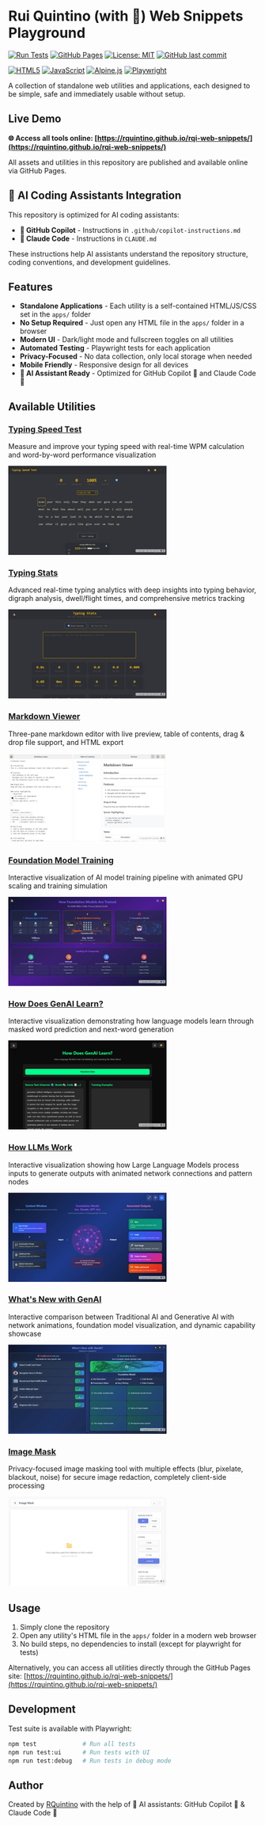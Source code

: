 # Rui Quintino (with 🤖) Web Snippets Playground

[![Run Tests](https://github.com/rquintino/rqi-web-snippets/actions/workflows/test.yml/badge.svg)](https://github.com/rquintino/rqi-web-snippets/actions/workflows/test.yml)
[![GitHub Pages](https://img.shields.io/badge/GitHub%20Pages-Live-brightgreen)](https://rquintino.github.io/rqi-web-snippets/)
[![License: MIT](https://img.shields.io/badge/License-MIT-yellow.svg)](https://opensource.org/licenses/MIT)
[![GitHub last commit](https://img.shields.io/github/last-commit/rquintino/rqi-web-snippets)](https://github.com/rquintino/rqi-web-snippets/commits)

[![HTML5](https://img.shields.io/badge/HTML5-E34F26?style=flat&logo=html5&logoColor=white)](https://developer.mozilla.org/en-US/docs/Web/HTML)
[![JavaScript](https://img.shields.io/badge/JavaScript-F7DF1E?style=flat&logo=javascript&logoColor=black)](https://developer.mozilla.org/en-US/docs/Web/JavaScript)
[![Alpine.js](https://img.shields.io/badge/Alpine.js-8BC34A?style=flat&logo=alpine.js&logoColor=white)](https://alpinejs.dev/)
[![Playwright](https://img.shields.io/badge/Playwright-2EAD33?style=flat&logo=playwright&logoColor=white)](https://playwright.dev/)

A collection of standalone web utilities and applications, each designed to be simple, safe and immediately usable without setup.

## Live Demo

**🌐 Access all tools online: [https://rquintino.github.io/rqi-web-snippets/](https://rquintino.github.io/rqi-web-snippets/)**

All assets and utilities in this repository are published and available online via GitHub Pages.

## 🤖 AI Coding Assistants Integration

This repository is optimized for AI coding assistants:

- **🐙 GitHub Copilot** - Instructions in `.github/copilot-instructions.md`
- **🧠 Claude Code** - Instructions in `CLAUDE.md`

These instructions help AI assistants understand the repository structure, coding conventions, and development guidelines.

## Features

- **Standalone Applications** - Each utility is a self-contained HTML/JS/CSS set in the `apps/` folder
- **No Setup Required** - Just open any HTML file in the `apps/` folder in a browser
- **Modern UI** - Dark/light mode and fullscreen toggles on all utilities
- **Automated Testing** - Playwright tests for each application
- **Privacy-Focused** - No data collection, only local storage when needed
- **Mobile Friendly** - Responsive design for all devices
- **🤖 AI Assistant Ready** - Optimized for GitHub Copilot 🐙 and Claude Code 🧠

## Available Utilities

### [Typing Speed Test](https://rquintino.github.io/rqi-web-snippets/apps/typing-speed-test.html)
Measure and improve your typing speed with real-time WPM calculation and word-by-word performance visualization

<img src="apps/typing-speed-test.jpeg" alt="Typing Speed Test" height="180">

### [Typing Stats](https://rquintino.github.io/rqi-web-snippets/apps/typing-stats.html)
Advanced real-time typing analytics with deep insights into typing behavior, digraph analysis, dwell/flight times, and comprehensive metrics tracking

<img src="apps/typing-stats.jpeg" alt="Typing Stats" height="180">

### [Markdown Viewer](https://rquintino.github.io/rqi-web-snippets/apps/markdown-viewer.html)
Three-pane markdown editor with live preview, table of contents, drag & drop file support, and HTML export

<img src="apps/markdown-viewer.jpeg" alt="Markdown Viewer" height="180">

### [Foundation Model Training](https://rquintino.github.io/rqi-web-snippets/apps/foundation-model-training.html)
Interactive visualization of AI model training pipeline with animated GPU scaling and training simulation

<img src="apps/foundation-model-training.jpeg" alt="Foundation Model Training" height="180">

### [How Does GenAI Learn?](https://rquintino.github.io/rqi-web-snippets/apps/how-does-genai-learn.html)
Interactive visualization demonstrating how language models learn through masked word prediction and next-word generation

<img src="apps/how-does-genai-learn.jpeg" alt="How Does GenAI Learn" height="180">

### [How LLMs Work](https://rquintino.github.io/rqi-web-snippets/apps/how-llms-work.html)
Interactive visualization showing how Large Language Models process inputs to generate outputs with animated network connections and pattern nodes

<img src="apps/how-llms-work.jpeg" alt="How LLMs Work" height="180">

### [What's New with GenAI](https://rquintino.github.io/rqi-web-snippets/apps/whats-new-with-genai.html)
Interactive comparison between Traditional AI and Generative AI with network animations, foundation model visualization, and dynamic capability showcase

<img src="apps/whats-new-with-genai.jpeg" alt="What's New with GenAI" height="180">

### [Image Mask](https://rquintino.github.io/rqi-web-snippets/apps/image-mask.html)
Privacy-focused image masking tool with multiple effects (blur, pixelate, blackout, noise) for secure image redaction, completely client-side processing

<img src="apps/image-mask.jpeg" alt="Image Mask" height="180">

## Usage

1. Simply clone the repository
2. Open any utility's HTML file in the `apps/` folder in a modern web browser
3. No build steps, no dependencies to install (except for playwright for tests)

Alternatively, you can access all utilities directly through the GitHub Pages site: [https://rquintino.github.io/rqi-web-snippets/](https://rquintino.github.io/rqi-web-snippets/)

## Development

Test suite is available with Playwright:

```bash
npm test             # Run all tests
npm run test:ui      # Run tests with UI
npm run test:debug   # Run tests in debug mode
```


## Author

Created by [RQuintino](https://www.linkedin.com/in/rquintino/) with the help of 🤖 AI assistants: GitHub Copilot 🐙 & Claude Code 🧠
